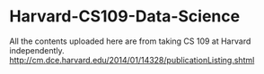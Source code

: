 # Harvard-CS109-Data-Science

All the contents uploaded here are from taking CS 109 at Harvard independently.
http://cm.dce.harvard.edu/2014/01/14328/publicationListing.shtml
